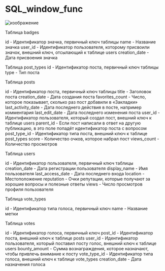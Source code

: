 # SQL_window_func
![изображение](https://user-images.githubusercontent.com/108296223/178108239-33c94a4c-1bfe-43a4-be4e-9690020c18e8.png)

Таблица badges

id	 - Идентификатор значка, первичный ключ таблицы
name	- Название значка
user_id	- Идентификатор пользователя, которому присвоили значок, внешний ключ, отсылающий к таблице users
creation_date	- Дата присвоения значка

Таблица post_types
id	- Идентификатор поста, первичный ключ таблицы
type	- Тип поста

Таблица posts

id	- Идентификатор поста, первичный ключ таблицы
title	- Заголовок поста
creation_date	- Дата создания поста
favorites_count	- Число, которое показывает, сколько раз пост добавили в «Закладки»
last_activity_date	- Дата последнего действия в посте, например комментария
last_edit_date	- Дата последнего изменения поста
user_id	- Идентификатор пользователя, который создал пост, внешний ключ к таблице users
parent_id	- Если пост написали в ответ на другую публикацию, в это поле попадёт идентификатор поста с вопросом
post_type_id	- Идентификатор типа поста, внешний ключ к таблице post_types
score	- Количество очков, которое набрал пост
views_count	- Количество просмотров

Таблица users

id	- Идентификатор пользователя, первичный ключ таблицы
creation_date	- Дата регистрации пользователя
display_name	- Имя пользователя
last_access_date	- Дата последнего входа
location	- Местоположение
reputation	- Очки репутации, которые получают за хорошие вопросы и полезные ответы
views	- Число просмотров профиля пользователя

Таблица vote_types

id	- Идентификатор типа голоса, первичный ключ
name	- Название метки

Таблица votes

id	- Идентификатор голоса, первичный ключ
post_id	- Идентификатор поста, внешний ключ к таблице posts
user_id	- Идентификатор пользователя, который поставил посту голос, внешний ключ к таблице users
bounty_amount	- Сумма вознаграждения, которое назначают, чтобы привлечь внимание к посту
vote_type_id	- Идентификатор типа голоса, внешний ключ к таблице vote_types
creation_date	- Дата назначения голоса
